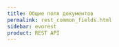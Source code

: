 ```yaml
---
title: Общие поля документов
permalink: rest_common_fields.html
sidebar: evorest
product: REST API
---
```


